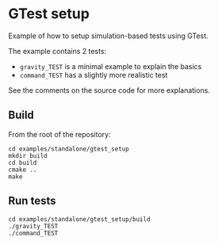 # GTest setup

Example of how to setup simulation-based tests using GTest.

The example contains 2 tests:

* `gravity_TEST` is a minimal example to explain the basics
* `command_TEST` has a slightly more realistic test

See the comments on the source code for more explanations.

## Build

From the root of the repository:

    cd examples/standalone/gtest_setup
    mkdir build
    cd build
    cmake ..
    make

## Run tests

    cd examples/standalone/gtest_setup/build
    ./gravity_TEST
    ./command_TEST

